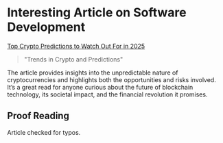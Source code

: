 # Interesting Article on Software Development

[Top Crypto Predictions to Watch Out For in 2025](https://www.simplilearn.com/crypto-predictions-article)

> "Trends in Crypto and Predictions"

The article provides insights into the unpredictable nature of cryptocurrencies and highlights both the opportunities and risks involved. It’s a great read for anyone curious about the future of blockchain technology, its societal impact, and the financial revolution it promises.

## Proof Reading

Article checked for typos.